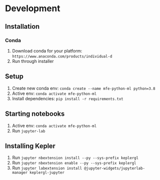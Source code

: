 # Development
## Installation
### Conda
1. Download conda for your platform: `https://www.anaconda.com/products/individual-d`
2. Run through installer 

## Setup
1. Create new conda env: `conda create --name mfe-python-ml python=3.8`
2. Active env: `conda activate mfe-python-ml`
3. Install dependencies: `pip install -r requirements.txt`

## Starting notebooks
1. Active env: `conda activate mfe-python-ml`
2. Run `jupyter-lab`

## Installing Kepler
1. Run `jupyter nbextension install --py --sys-prefix keplergl`
2. Run `jupyter nbextension enable --py --sys-prefix keplergl`
3. Run `jupyter labextension install @jupyter-widgets/jupyterlab-manager keplergl-jupyter`
